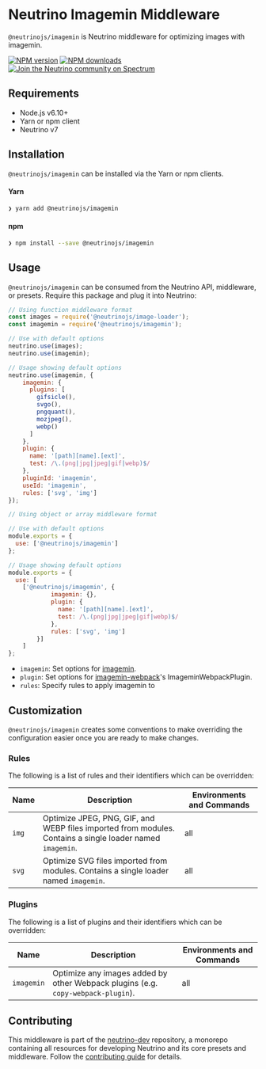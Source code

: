 # Neutrino Imagemin Middleware

`@neutrinojs/imagemin` is Neutrino middleware for optimizing images with imagemin.

[![NPM version][npm-image]][npm-url]
[![NPM downloads][npm-downloads]][npm-url]
[![Join the Neutrino community on Spectrum][spectrum-image]][spectrum-url]

## Requirements

- Node.js v6.10+
- Yarn or npm client
- Neutrino v7

## Installation

`@neutrinojs/imagemin` can be installed via the Yarn or npm clients.

#### Yarn

```bash
❯ yarn add @neutrinojs/imagemin
```

#### npm

```bash
❯ npm install --save @neutrinojs/imagemin
```

## Usage

`@neutrinojs/imagemin` can be consumed from the Neutrino API, middleware, or presets. Require this package
and plug it into Neutrino:

```js
// Using function middleware format
const images = require('@neutrinojs/image-loader');
const imagemin = require('@neutrinojs/imagemin');

// Use with default options
neutrino.use(images);
neutrino.use(imagemin);

// Usage showing default options
neutrino.use(imagemin, {
	imagemin: {
	  plugins: [
	    gifsicle(),
	    svgo(),
	    pngquant(),
	    mozjpeg(),
	    webp()
	  ]
	},
	plugin: {
	  name: '[path][name].[ext]',
	  test: /\.(png|jpg|jpeg|gif|webp)$/
	},
	pluginId: 'imagemin',
	useId: 'imagemin',
	rules: ['svg', 'img']
});
```

```js
// Using object or array middleware format

// Use with default options
module.exports = {
  use: ['@neutrinojs/imagemin']
};

// Usage showing default options
module.exports = {
  use: [
    ['@neutrinojs/imagemin', {
			imagemin: {},
			plugin: {
			  name: '[path][name].[ext]',
			  test: /\.(png|jpg|jpeg|gif|webp)$/
			},
			rules: ['svg', 'img']
		}]
	]
};
```

- `imagemin`: Set options for [imagemin](https://github.com/imagemin/imagemin#options).
- `plugin`: Set options for [imagemin-webpack](https://github.com/itgalaxy/imagemin-webpack#standalone-plugin)'s ImageminWebpackPlugin.
- `rules`: Specify rules to apply imagemin to

## Customization

`@neutrinojs/imagemin` creates some conventions to make overriding the configuration easier once you are
ready to make changes.

### Rules

The following is a list of rules and their identifiers which can be overridden:

| Name | Description | Environments and Commands |
| --- | --- | --- |
| `img` | Optimize JPEG, PNG, GIF, and WEBP files imported from modules. Contains a single loader named `imagemin`. | all |
| `svg` | Optimize SVG files imported from modules. Contains a single loader named `imagemin`. | all |

### Plugins

The following is a list of plugins and their identifiers which can be overridden:

| Name | Description | Environments and Commands |
| --- | --- | --- |
| `imagemin` | Optimize any images added by other Webpack plugins (e.g. `copy-webpack-plugin`). | all |

## Contributing

This middleware is part of the [neutrino-dev](https://github.com/mozilla-neutrino/neutrino-dev) repository, a monorepo
containing all resources for developing Neutrino and its core presets and middleware. Follow the
[contributing guide](https://neutrino.js.org/contributing) for details.

[npm-image]: https://img.shields.io/npm/v/@neutrinojs/imagemin.svg
[npm-downloads]: https://img.shields.io/npm/dt/@neutrinojs/imagemin.svg
[npm-url]: https://npmjs.org/package/@neutrinojs/imagemin
[spectrum-image]: https://withspectrum.github.io/badge/badge.svg
[spectrum-url]: https://spectrum.chat/neutrino
